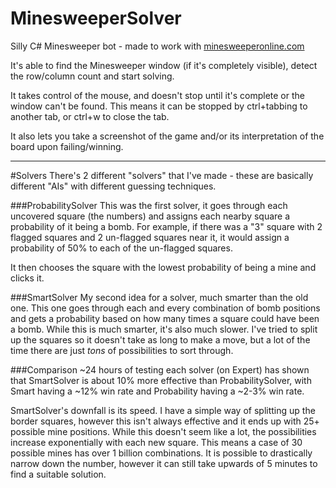 # MinesweeperSolver
Silly C# Minesweeper bot - made to work with [minesweeperonline.com](http://minesweeperonline.com/)

It's able to find the Minesweeper window (if it's completely visible), detect the row/column count and start solving.

It takes control of the mouse, and doesn't stop until it's complete or the window can't be found. This means it can be stopped by ctrl+tabbing to another tab, or ctrl+w to close the tab.

It also lets you take a screenshot of the game and/or its interpretation of the board upon failing/winning.

---
#Solvers
There's 2 different "solvers" that I've made - these are basically different "AIs" with different guessing techniques.

###ProbabilitySolver
This was the first solver, it goes through each uncovered square (the numbers) and assigns each nearby square a probability of it being a bomb. For example, if there was a "3" square with 2 flagged squares and 2 un-flagged squares near it, it would assign a probability of 50% to each of the un-flagged squares.

It then chooses the square with the lowest probability of being a mine and clicks it.

###SmartSolver
My second idea for a solver, much smarter than the old one. This one goes through each and every combination of bomb positions and gets a probability based on how many times a square could have been a bomb. While this is much smarter, it's also much slower. I've tried to split up the squares so it doesn't take as long to make a move, but a lot of the time there are just *tons* of possibilities to sort through. 

###Comparison
~24 hours of testing each solver (on Expert) has shown that SmartSolver is about 10% more effective than ProbabilitySolver, with Smart having a ~12% win rate and Probability having a ~2-3% win rate. 

SmartSolver's downfall is its speed. I have a simple way of splitting up the border squares, however this isn't always effective and it ends up with 25+ possible mine positions. While this doesn't seem like a lot, the possibilities increase exponentially with each new square. This means a case of 30 possible mines has over 1 billion combinations. It is possible to drastically narrow down the number, however it can still take upwards of 5 minutes to find a suitable solution.
